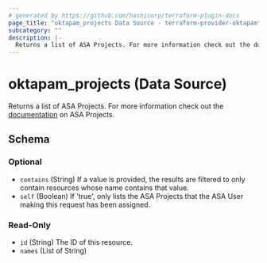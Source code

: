 ```yaml
---
# generated by https://github.com/hashicorp/terraform-plugin-docs
page_title: "oktapam_projects Data Source - terraform-provider-oktapam"
subcategory: ""
description: |-
  Returns a list of ASA Projects. For more information check out the documentation https://help.okta.com/asa/en-us/Content/Topics/Adv_Server_Access/docs/setup/projects.htm on ASA Projects.
---
```


# oktapam_projects (Data Source)

Returns a list of ASA Projects. For more information check out the [documentation](https://help.okta.com/asa/en-us/Content/Topics/Adv_Server_Access/docs/setup/projects.htm) on ASA Projects.



<!-- schema generated by tfplugindocs -->
## Schema

### Optional

- `contains` (String) If a value is provided, the results are filtered to only contain resources whose name contains that value.
- `self` (Boolean) If 'true', only lists the ASA Projects that the ASA User making this request has been assigned.

### Read-Only

- `id` (String) The ID of this resource.
- `names` (List of String)


